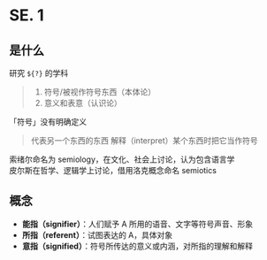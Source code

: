 # SE. 1
## 是什么
研究 `${?}` 的学科
> 1. 符号/被视作符号东西（本体论）
> 2. 意义和表意（认识论）

「符号」没有明确定义
> 代表另一个东西的东西
> 解释（interpret）某个东西时把它当作符号

索绪尔命名为 semiology，在文化、社会上讨论，认为包含语言学  
皮尔斯在哲学、逻辑学上讨论，借用洛克概念命名 semiotics

## 概念
* **能指（signifier）**：人们赋予 A 所用的语音、文字等符号声音、形象
* **所指（referent）**：试图表达的 A，具体对象
* **意指（signified）**：符号所传达的意义或内涵，对所指的理解和解释
